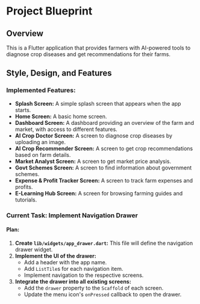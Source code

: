 # Project Blueprint

## Overview

This is a Flutter application that provides farmers with AI-powered tools to diagnose crop diseases and get recommendations for their farms.

## Style, Design, and Features

### Implemented Features:
*   **Splash Screen:** A simple splash screen that appears when the app starts.
*   **Home Screen:** A basic home screen.
*   **Dashboard Screen:** A dashboard providing an overview of the farm and market, with access to different features.
*   **AI Crop Doctor Screen:** A screen to diagnose crop diseases by uploading an image.
*   **AI Crop Recommender Screen:** A screen to get crop recommendations based on farm details.
*   **Market Analyst Screen:** A screen to get market price analysis.
*   **Govt Schemes Screen:** A screen to find information about government schemes.
*   **Expense & Profit Tracker Screen:** A screen to track farm expenses and profits.
*   **E-Learning Hub Screen:** A screen for browsing farming guides and tutorials.

### Current Task: Implement Navigation Drawer

#### Plan:
1.  **Create `lib/widgets/app_drawer.dart`:** This file will define the navigation drawer widget.
2.  **Implement the UI of the drawer:**
    *   Add a header with the app name.
    *   Add `ListTile`s for each navigation item.
    *   Implement navigation to the respective screens.
3.  **Integrate the drawer into all existing screens:**
    *   Add the `drawer` property to the `Scaffold` of each screen.
    *   Update the menu icon's `onPressed` callback to open the drawer.
